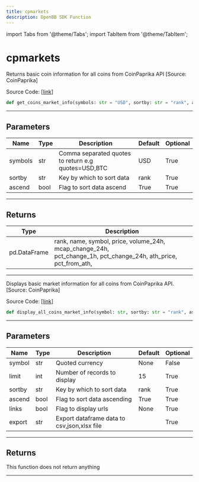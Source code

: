 ```yaml
---
title: cpmarkets
description: OpenBB SDK Function
---
```


import Tabs from '@theme/Tabs';
import TabItem from '@theme/TabItem';

# cpmarkets

<Tabs>
<TabItem value="model" label="Model" default>

Returns basic coin information for all coins from CoinPaprika API [Source: CoinPaprika]

Source Code: [[link](https://github.com/OpenBB-finance/OpenBBTerminal/tree/main/openbb_terminal/cryptocurrency/overview/coinpaprika_model.py#L223)]

```python
def get_coins_market_info(symbols: str = "USD", sortby: str = "rank", ascend: bool = True) -> pd.DataFrame
```

---

## Parameters

| Name | Type | Description | Default | Optional |
| ---- | ---- | ----------- | ------- | -------- |
| symbols | str | Comma separated quotes to return e.g quotes=USD,BTC | USD | True |
| sortby | str | Key by which to sort data | rank | True |
| ascend | bool | Flag to sort data ascend | True | True |


---

## Returns

| Type | Description |
| ---- | ----------- |
| pd.DataFrame | rank, name, symbol, price, volume_24h, mcap_change_24h,<br/>pct_change_1h, pct_change_24h, ath_price, pct_from_ath, |
---



</TabItem>
<TabItem value="view" label="View">

Displays basic market information for all coins from CoinPaprika API. [Source: CoinPaprika]

Source Code: [[link](https://github.com/OpenBB-finance/OpenBBTerminal/tree/main/openbb_terminal/cryptocurrency/overview/coinpaprika_view.py#L105)]

```python
def display_all_coins_market_info(symbol: str, sortby: str = "rank", ascend: bool = True, limit: int = 15, export: str = "") -> None
```

---

## Parameters

| Name | Type | Description | Default | Optional |
| ---- | ---- | ----------- | ------- | -------- |
| symbol | str | Quoted currency | None | False |
| limit | int | Number of records to display | 15 | True |
| sortby | str | Key by which to sort data | rank | True |
| ascend | bool | Flag to sort data ascending | True | True |
| links | bool | Flag to display urls | None | True |
| export | str | Export dataframe data to csv,json,xlsx file |  | True |


---

## Returns

This function does not return anything

---



</TabItem>
</Tabs>